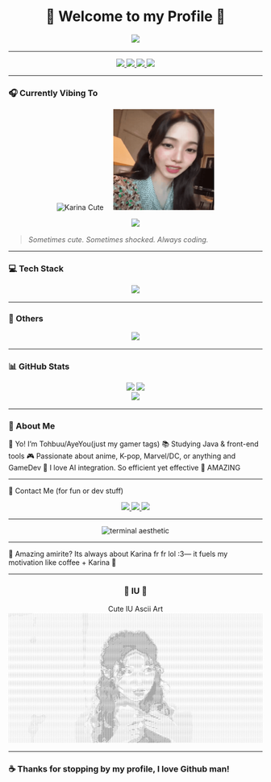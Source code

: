 <h1 align="center">🌸 Welcome to my Profile 🌸</h1>

<p align="center">
  <img src="https://readme-typing-svg.demolab.com?font=Fira+Code&weight=500&size=22&pause=1000&color=FFB3E6&center=true&vCenter=true&width=500&lines=I+Just+Love+Coding;Karina+Enjoyer.;Learning+Java+%7C+Dreaming+in+Ideas;GameDev+Collab%3F+Let's+Build." />
</p>

---

<p align="center">
  <a href="https://github.com/Tohbuu">
    <img src="https://img.shields.io/github/followers/Tohbuu?label=Followers&style=social" />
  </a>
  <a href="https://github.com/Tohbuu?tab=repositories">
    <img src="https://img.shields.io/badge/%F0%9F%8C%9F%20Star%20My%20Repos-Tohbuu-ff9ecb" />
  </a>
  <a href="https://github.com/Tohbuu">
    <img src="https://komarev.com/ghpvc/?username=Tohbuu&label=Profile+Views&color=ff9ecb&style=flat" />
  </a>
  <a href="https://github.com/Tohbuu">
    <img src="https://img.shields.io/github/last-commit/Tohbuu/Tohbuu?color=ff69b4" />
  </a>
</p>

---

### 🎧 Currently Vibing To

<p align="center">
  <img src="./images/karina-aespa.gif" width="200" height="200" alt="Karina Cute"/>
  &nbsp;&nbsp;&nbsp;
  <img src="./images/aespa-karina-monjjunirawr.gif" width="200" height="200" alt="Karina Shocked"/>
</p>

<p align="center">
  <img src="https://readme-typing-svg.demolab.com?font=Fira+Code&weight=500&size=20&pause=1000&color=FF77C5&center=true&vCenter=true&width=500&lines=Indie+J-Pop+%7C+Lo-fi+Beats+%7C+K-pop+Feels" />
</p>

> *Sometimes cute. Sometimes shocked. Always coding.*

---

### 💻 Tech Stack

<p align="center">
  <img src="https://skillicons.dev/icons?i=java,html,css,js,python,php,github,linux,bash,vscode" />
</p>


---


### 🔢 Others
<p align = "center">
  <img src ="https://skillicons.dev/icons?i=arch,arduino,blender,bootstrap,debian,discord,docker,express,git,github,godot,java,ai" />
</p>


---
### 📊 GitHub Stats

<div align="center">
  <img src="https://github-readme-stats.vercel.app/api?username=Tohbuu&show_icons=true&theme=tokyonight&icon_color=ff9ecb&title_color=ff9ecb" height="165"/>
  <img src="https://streak-stats.demolab.com?user=Tohbuu&theme=tokyonight&hide_border=false&ring=ff9ecb&fire=ff9ecb&currStreakLabel=ff9ecb" height="165"/>
</div>
<div align="center">
  <img src="https://github-readme-stats.vercel.app/api/top-langs/?username=Tohbuu&layout=compact&theme=tokyonight&title_color=ff9ecb" height="130"/>
</div>

---

### 💬 About Me

👋 Yo! I’m Tohbuu/AyeYou(just my gamer tags)
📚 Studying Java & front-end tools
🎮 Passionate about anime, K-pop, Marvel/DC, or anything and GameDev
🤖 I love AI integration. So efficient yet effective
💞 AMAZING


---

💌 Contact Me (for fun or dev stuff)
<p align="center"> <a href="mailto:youremail@example.com"> <img src="https://skillicons.dev/icons?i=gmail" height="30" /> </a> <a href="https://github.com/Tohbuu"> <img src="https://skillicons.dev/icons?i=github" height="30" /> </a> <a href="https://linkedin.com/in/yourprofile"> <img src="https://skillicons.dev/icons?i=linkedin" height="30" /> </a> </p>

---

<p align="center"> <img src="./images/matrix-green.gif" width="500" alt="terminal aesthetic"/> </p>

---

🌟 Amazing amirite?
Its always about Karina fr fr lol :3—
it fuels my motivation like coffee + Karina 💖

---

### <p align="center">🩷 IU 🩷</p>
<p align ="Center">Cute IU Ascii Art <img src="./ascii-art.png"/></a>
</p>

---

### ☕ Thanks for stopping by my profile, I love Github man! 

